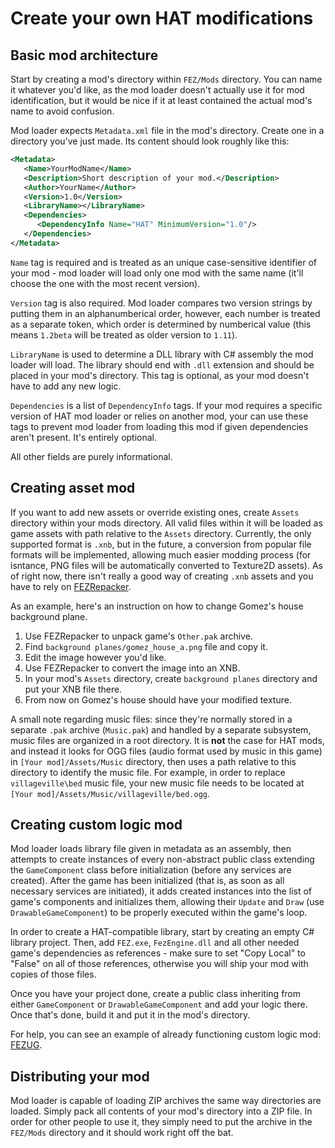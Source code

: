 # Create your own HAT modifications

## Basic mod architecture

Start by creating a mod's directory within `FEZ/Mods` directory. You can name it whatever you'd like, as the mod loader doesn't actually use it for mod identification, but it would be nice if it at least contained the actual mod's name to avoid confusion.

Mod loader expects `Metadata.xml` file in the mod's directory. Create one in a directory you've just made. Its content should look roughly like this:

```xml
<Metadata>
   <Name>YourModName</Name>
   <Description>Short description of your mod.</Description>
   <Author>YourName</Author>
   <Version>1.0</Version>
   <LibraryName></LibraryName>
   <Dependencies>
      <DependencyInfo Name="HAT" MinimumVersion="1.0"/>
   </Dependencies>
</Metadata>
```

`Name` tag is required and is treated as an unique case-sensitive identifier of your mod - mod loader will load only one mod with the same name (it'll choose the one with the most recent version).

`Version` tag is also required. Mod loader compares two version strings by putting them in an alphanumberical order, however, each number is treated as a separate token, which order is determined by numberical value (this means `1.2beta` will be treated as older version to `1.11`).

`LibraryName` is used to determine a DLL library with C# assembly the mod loader will load. The library should end with `.dll` extension and should be placed in your mod's directory. This tag is optional, as your mod doesn't have to add any new logic.

`Dependencies` is a list of `DependencyInfo` tags. If your mod requires a specific version of HAT mod loader or relies on another mod, your can use these tags to prevent mod loader from loading this mod if given dependencies aren't present. It's entirely optional.

All other fields are purely informational.

## Creating asset mod

If you want to add new assets or override existing ones, create `Assets` directory within your mods directory. All valid files within it will be loaded as game assets with path relative to the `Assets` directory. Currently, the only supported format is `.xnb`, but in the future, a conversion from popular file formats will be implemented, allowing much easier modding process (for isntance, PNG files will be automatically converted to Texture2D assets). As of right now, there isn't really a good way of creating `.xnb` assets and you have to rely on [FEZRepacker](https://github.com/Krzyhau/FEZRepacker).

As an example, here's an instruction on how to change Gomez's house background plane.

1. Use FEZRepacker to unpack game's `Other.pak` archive.
2. Find `background planes/gomez_house_a.png` file and copy it.
3. Edit the image however you'd like.
4. Use FEZRepacker to convert the image into an XNB.
7. In your mod's `Assets` directory, create `background planes` directory and put your XNB file there.
8. From now on Gomez's house should have your modified texture.

A small note regarding music files: since they're normally stored in a separate `.pak` archive (`Music.pak`) and handled by a separate subsystem, music files are organized in a root directory. It is **not** the case for HAT mods, and instead it looks for OGG files (audio format used by music in this game) in `[Your mod]/Assets/Music` directory, then uses a path relative to this directory to identify the music file. For example, in order to replace `villageville\bed` music file, your new music file needs to be located at `[Your mod]/Assets/Music/villageville/bed.ogg`.

## Creating custom logic mod

Mod loader loads library file given in metadata as an assembly, then attempts to create instances of every non-abstract public class extending the `GameComponent` class before initialization (before any services are created). After the game has been initialized (that is, as soon as all necessary services are initiated), it adds created instances into the list of game's components and initializes them, allowing their `Update` and `Draw` (use `DrawableGameComponent`) to be properly executed within the game's loop.

In order to create a HAT-compatible library, start by creating an empty C# library project. Then, add `FEZ.exe`, `FezEngine.dll` and all other needed game's dependencies as references - make sure to set "Copy Local" to "False" on all of those references, otherwise you will ship your mod with copies of those files.

Once you have your project done, create a public class inheriting from either `GameComponent` or `DrawableGameComponent` and add your logic there. Once that's done, build it and put it in the mod's directory.

For help, you can see an example of already functioning custom logic mod: [FEZUG](https://github.com/Krzyhau/FEZUG).

## Distributing your mod

Mod loader is capable of loading ZIP archives the same way directories are loaded. Simply pack all contents of your mod's directory into a ZIP file. In order for other people to use it, they simply need to put the archive in the `FEZ/Mods` directory and it should work right off the bat.
